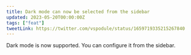 ```yaml
---
title: Dark mode can now be selected from the sidebar
updated: 2023-05-20T00:00:00Z
tags: ["feat"]
tweetLink: https://twitter.com/vspodule/status/1659719335215267840
---
```


Dark mode is now supported. You can configure it from the sidebar.